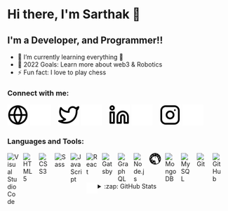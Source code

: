 # Hi there, I'm Sarthak 👋 

<!--
[![Website](https://img.shields.io/website?label=sarthak-industries.com&style=for-the-badge&url=https%3A%2F%2Fcodestackr.com)](https://sarthak-industries.com)
[![Twitter Follow](https://img.shields.io/twitter/follow/SarthakBhatkar6?color=1DA1F2&logo=twitter&style=for-the-badge)](https://twitter.com/intent/follow?original_referer=https%3A%2F%2Fgithub.com%2FSarthakBhatkar6&screen_name=SarthakBhatkar6)
-->

## I'm a Developer, and Programmer!!

- 🌱 I’m currently learning everything 🤣
- 🥅 2022 Goals: Learn more about web3 & Robotics
- ⚡ Fun fact: I love to play chess

### Connect with me:

[![website](./img/globe-light.svg)](https://sarthak-industries.com#gh-light-mode-only)
[![website](./img/globe-dark.svg)](https://sarthak-industries.com#gh-dark-mode-only)
&nbsp;&nbsp;
[![website](./img/twitter-light.svg)](https://twitter.com/SarthakBhatkar6#gh-light-mode-only)
[![website](./img/twitter-dark.svg)](https://twitter.com/SarthakBhatkar6#gh-dark-mode-only)
&nbsp;&nbsp;
[![website](./img/linkedin-light.svg)](https://linkedin.com/in/sarthakbhatkar#gh-light-mode-only)
[![website](./img/linkedin-dark.svg)](https://linkedin.com/in/sarthakbhatkar#gh-dark-mode-only)
&nbsp;&nbsp;
[![website](./img/instagram-light.svg)](https://instagram.com/_sarthak_bhatkar#gh-light-mode-only)
[![website](./img/instagram-dark.svg)](https://instagram.com/_sarthak_bhatkar#gh-dark-mode-only)
<!--
&nbsp;&nbsp;
[![website](./img/hackerrank-light.svg)](https://instagram.com/_sarthak_bhatkar#gh-light-mode-only)
[![website](./img/hackerrank-dark.svg)](https://instagram.com/_sarthak_bhatkar#gh-dark-mode-only)
&nbsp;&nbsp;
[![website](./img/codechef-light.svg)](https://instagram.com/_sarthak_bhatkar#gh-light-mode-only)
[![website](./img/codechef-dark.svg)](https://instagram.com/_sarthak_bhatkar#gh-dark-mode-only)
&nbsp;&nbsp;
[![website](./img/leetcode-light.svg)](https://instagram.com/_sarthak_bhatkar#gh-light-mode-only)
[![website](./img/leetcode-dark.svg)](https://instagram.com/_sarthak_bhatkar#gh-dark-mode-only)
&nbsp;&nbsp;
[![website](./img/codeforces-light.svg)](https://instagram.com/_sarthak_bhatkar#gh-light-mode-only)
[![website](./img/codeforces-dark.svg)](https://instagram.com/_sarthak_bhatkar#gh-dark-mode-only)

-->
### Languages and Tools:

<img align="left" alt="Visual Studio Code" width="26px" src="https://cdn.jsdelivr.net/gh/devicons/devicon/icons/vscode/vscode-original.svg" style="padding-right:10px;" />

<img align="left" alt="HTML5" width="26px" src="https://cdn.jsdelivr.net/gh/devicons/devicon/icons/html5/html5-original.svg" style="padding-right:10px;" />

<img align="left" alt="CSS3" width="26px" src="https://cdn.jsdelivr.net/gh/devicons/devicon/icons/css3/css3-original.svg" style="padding-right:10px;" />

<img align="left" alt="Sass" width="26px" src="https://cdn.jsdelivr.net/gh/devicons/devicon/icons/sass/sass-original.svg" style="padding-right:10px;" />

<img align="left" alt="JavaScript" width="26px" src="https://cdn.jsdelivr.net/gh/devicons/devicon/icons/javascript/javascript-original.svg" style="padding-right:10px;" />

<img align="left" alt="React" width="26px" src="https://cdn.jsdelivr.net/gh/devicons/devicon/icons/react/react-original.svg" style="padding-right:10px;" />

<img align="left" alt="Gatsby" width="26px" src="https://cdn.jsdelivr.net/gh/devicons/devicon/icons/gatsby/gatsby-original.svg" style="padding-right:10px;" />

<img align="left" alt="GraphQL" width="26px" src="https://cdn.jsdelivr.net/gh/devicons/devicon/icons/graphql/graphql-plain.svg" style="padding-right:10px;" />

<img align="left" alt="Node.js" width="26px" src="https://cdn.jsdelivr.net/gh/devicons/devicon/icons/nodejs/nodejs-original.svg" style="padding-right:10px;" />

<img align="left" alt="Deno" width="26px" src="./img/deno-light.svg" style="padding-right:10px;" />

<img align="left" alt="MongoDB" width="26px" src="https://cdn.jsdelivr.net/gh/devicons/devicon/icons/mongodb/mongodb-original.svg" style="padding-right:10px;" />

<img align="left" alt="MySQL" width="26px" src="https://cdn.jsdelivr.net/gh/devicons/devicon/icons/mysql/mysql-original.svg" style="padding-right:10px;" />

<img align="left" alt="Git" width="26px" src="https://cdn.jsdelivr.net/gh/devicons/devicon/icons/git/git-original.svg" style="padding-right:10px;" />

<img align="left" alt="GitHub" width="26px" src="https://user-images.githubusercontent.com/3369400/139447912-e0f43f33-6d9f-45f8-be46-2df5bbc91289.png" style="padding-right:10px;" />

<img align="left" alt="Terminal" width="26px" src="./img/terminal-dark.svg" />

<br />
<br />

---


<details>
  <summary>:zap: GitHub Stats</summary>

  <img align="left" alt="codeSTACKr's GitHub Stats" src="https://github-readme-stats.vercel.app/api?username=sarthakbhatkar1&show_icons=true&hide_border=false&title_color=ff652f&icon_color=FFE400&bg_color=09131B&text_color=ffffff&border_color=0c1a25" />

</details>

[website]: https://sarthak-industries.com
[twitter]: https://twitter.com/SarthakBhatkar6
[instagram]: https://instagram.com/_sarthak_bhatkar
[linkedin]: https://linkedin.com/in/sarthakbhatkar
